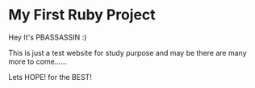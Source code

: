 # My First Ruby Project

Hey It's PBASSASSIN :)

This is just a test website for study purpose and may be there are many more to come......

Lets HOPE! for the BEST!
